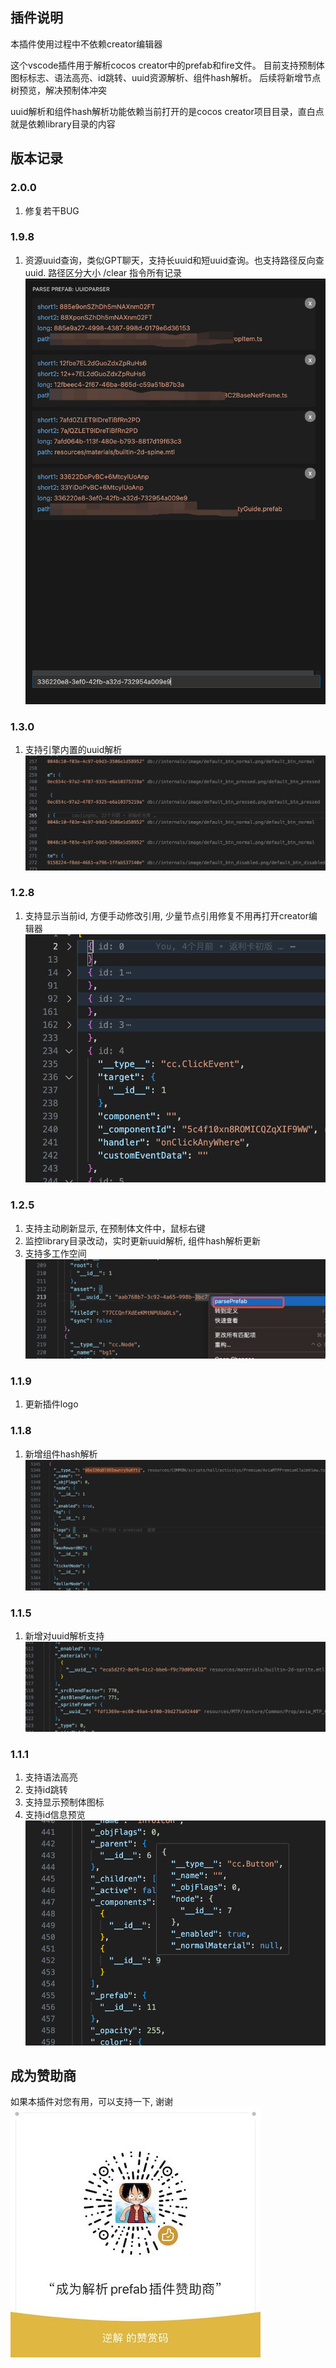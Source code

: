 ## 插件说明

本插件使用过程中不依赖creator编辑器

这个vscode插件用于解析cocos creator中的prefab和fire文件。
目前支持预制体图标标志、语法高亮、id跳转、uuid资源解析、组件hash解析。
后续将新增节点树预览，解决预制体冲突

uuid解析和组件hash解析功能依赖当前打开的是cocos creator项目目录，直白点就是依赖library目录的内容

## 版本记录

### 2.0.0
1.  修复若干BUG

### 1.9.8
1. 资源uuid查询，类似GPT聊天，支持长uuid和短uuid查询。也支持路径反向查uuid. 路径区分大小
   /clear 指令所有记录
   ![Alt text](images/image1.9.8.png)

### 1.3.0

1. 支持引擎内置的uuid解析
   ![Alt text](images/image1.3.0.png)

### 1.2.8

1. 支持显示当前id, 方便手动修改引用, 少量节点引用修复不用再打开creator编辑器
   ![Alt text](images/image1.2.8.png)

### 1.2.5

1. 支持主动刷新显示, 在预制体文件中，鼠标右键
2. 监控library目录改动，实时更新uuid解析, 组件hash解析更新
3. 支持多工作空间
   ![Alt text](images/image1.2.5.png)

### 1.1.9

1. 更新插件logo

### 1.1.8

1. 新增组件hash解析
   ![Alt text](images/image1.1.8.png)

### 1.1.5

1. 新增对uuid解析支持
   ![Alt text](images/image1.1.5.png)

### 1.1.1

1. 支持语法高亮
2. 支持id跳转
3. 支持显示预制体图标
4. 支持id信息预览
   ![Alt text](images/image-1.png)

## 成为赞助商

如果本插件对您有用，可以支持一下, 谢谢
![Alt text](images/1.jpg)

